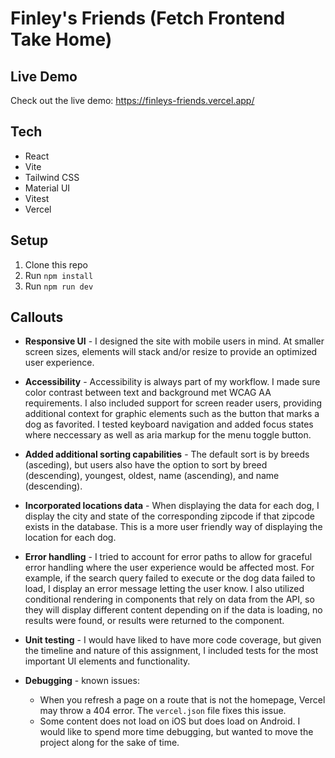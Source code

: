 # Finley's Friends (Fetch Frontend Take Home)

## Live Demo
Check out the live demo: <https://finleys-friends.vercel.app/>

## Tech
* React
* Vite
* Tailwind CSS
* Material UI
* Vitest
* Vercel

## Setup
1. Clone this repo
2. Run `npm install`
3. Run `npm run dev`

## Callouts
* __Responsive UI__ - I designed the site with mobile users in mind. At smaller screen sizes, elements will stack and/or resize to provide an optimized user experience.

* __Accessibility__ - Accessibility is always part of my workflow. I made sure color contrast between text and background met WCAG AA requirements. I also included support for screen reader users, providing additional context for graphic elements such as the button that marks a dog as favorited. I tested keyboard navigation and added focus states where neccessary as well as aria markup for the menu toggle button.

* __Added additional sorting capabilities__ - The default sort is by breeds (asceding), but users also have the option to sort by breed (descending), youngest, oldest, name (ascending), and name (descending).

* __Incorporated locations data__ - When displaying the data for each dog, I display the city and state of the corresponding zipcode if that zipcode exists in the database. This is a more user friendly way of displaying the location for each dog.

* __Error handling__ - I tried to account for error paths to allow for graceful error handling where the user experience would be affected most. For example, if the search query failed to execute or the dog data failed to load, I display an error message letting the user know. I also utilized conditional rendering in components that rely on data from the API, so they will display different content depending on if the data is loading, no results were found, or results were returned to the component.

* __Unit testing__ - I would have liked to have more code coverage, but given the timeline and nature of this assignment, I included tests for the most important UI elements and functionality.

* __Debugging__ - known issues:
    * When you refresh a page on a route that is not the homepage, Vercel may throw a 404 error. The `vercel.json` file fixes this issue.
    * Some content does not load on iOS but does load on Android. I would like to spend more time debugging, but wanted to move the project along for the sake of time.  

    
